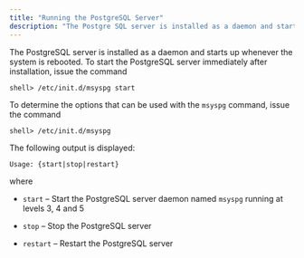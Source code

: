 ```yaml
---
title: "Running the PostgreSQL Server"
description: "The Postgre SQL server is installed as a daemon and starts up whenever the system is rebooted To start the Postgre SQL server immediately after installation issue the command To determine the options that can be used with the msyspg command issue the command The following output is displayed where..."
---
```


<a name="idp3830528"></a> 

The PostgreSQL server is installed as a daemon and starts up whenever the system is rebooted. To start the PostgreSQL server immediately after installation, issue the command

`shell> /etc/init.d/msyspg start`

To determine the options that can be used with the `msyspg` command, issue the command

`shell> /etc/init.d/msyspg`

The following output is displayed:

`Usage: {start|stop|restart}`

where

*   `start` – Start the PostgreSQL server daemon named `msyspg` running at levels 3, 4 and 5

*   `stop` – Stop the PostgreSQL server

*   `restart` – Restart the PostgreSQL server
